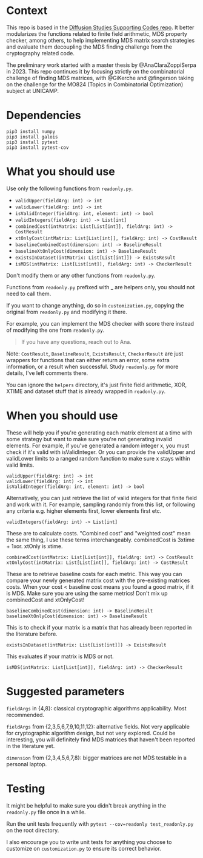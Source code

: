 # Context
This repo is based in the [Diffusion Studies Supporting Codes repo](https://github.com/AnaClaraZoppiSerpa/diffusion-studies-supporting-codes). It better modularizes the functions related to finite field arithmetic, MDS property checker, among others, to help implementing MDS matrix search strategies and evaluate them decoupling the MDS finding challenge from the cryptography related code. 

The preliminary work started with a master thesis by @AnaClaraZoppiSerpa in 2023. This repo continues it by focusing strictly on the combinatorial challenge of finding MDS matrices, with @GiKerche and @fingerson taking on the challenge for the MO824 (Topics in Combinatorial Optimization) subject at UNICAMP.

# Dependencies

```
pip3 install numpy
pip3 install galois
pip3 install pytest
pip3 install pytest-cov
```

# What you should use
Use only the following functions from `readonly.py`.

- `validUpper(fieldArg: int) -> int`
- `validLower(fieldArg: int) -> int`
- `isValidInteger(fieldArg: int, element: int) -> bool`
- `validIntegers(fieldArg: int) -> List[int]`
- `combinedCost(intMatrix: List[List[int]], fieldArg: int) -> CostResult`
- `xtOnlyCost(intMatrix: List[List[int]], fieldArg: int) -> CostResult`
- `baselineCombinedCost(dimension: int) -> BaselineResult`
- `baselineXtOnlyCost(dimension: int) -> BaselineResult`
- `existsInDataset(intMatrix: List[List[int]]) -> ExistsResult`
- `isMDS(intMatrix: List[List[int]], fieldArg: int) -> CheckerResult`

Don't modify them or any other functions from `readonly.py`.

Functions from `readonly.py` prefixed with _ are helpers only, you should not need to call them.

If you want to change anything, do so in `customization.py`, copying the original from `readonly.py` and modifying it there.

For example, you can implement the MDS checker with score there instead of modifying the one from `readonly.py`.

> If you have any questions, reach out to Ana.

Note: `CostResult`, `BaselineResult`, `ExistsResult`, `CheckerResult` are just wrappers for functions that can either return an error, some extra information, or a result when successful. Study `readonly.py` for more details, I've left comments there.

You can ignore the `helpers` directory, it's just finite field arithmetic, XOR, XTIME and dataset stuff that is already wrapped in `readonly.py`.

# When you should use

These will help you if you're generating each matrix element at a time with some strategy but want to make sure you're not generating invalid elements.
For example, if you've generated a random integer x, you must check if it's valid with isValidInteger.
Or you can provide the validUpper and validLower limits to a ranged random function to make sure x stays within valid limits.

```
validUpper(fieldArg: int) -> int
validLower(fieldArg: int) -> int
isValidInteger(fieldArg: int, element: int) -> bool
```

Alternatively, you can just retrieve the list of valid integers for that finite field and work with it.
For example, sampling randomly from this list, or following any criteria e.g. higher elements first, lower elements first etc.

```
validIntegers(fieldArg: int) -> List[int]
```

These are to calculate costs. "Combined cost" and "weighted cost" mean the same thing, I use these terms interchangeably.
combinedCost is 3xtime + 1xor.
xtOnly is xtime.

```
combinedCost(intMatrix: List[List[int]], fieldArg: int) -> CostResult
xtOnlyCost(intMatrix: List[List[int]], fieldArg: int) -> CostResult
```

These are to retrieve baseline costs for each metric.
This way you can compare your newly generated matrix cost with the pre-existing matrices costs.
When your cost < baseline cost means you found a good matrix, if it is MDS.
Make sure you are using the same metrics! Don't mix up combinedCost and xtOnlyCost!

```
baselineCombinedCost(dimension: int) -> BaselineResult
baselineXtOnlyCost(dimension: int) -> BaselineResult
```

This is to check if your matrix is a matrix that has already been reported in the literature before.

```
existsInDataset(intMatrix: List[List[int]]) -> ExistsResult
```

This evaluates if your matrix is MDS or not.

```
isMDS(intMatrix: List[List[int]], fieldArg: int) -> CheckerResult
```

# Suggested parameters

`fieldArgs` in {4,8}: classical cryptographic algorithms applicability. Most recommended.

`fieldArgs` from {2,3,5,6,7,9,10,11,12}: alternative fields. Not very applicable for cryptographic algorithm design, but not very explored. Could be interesting, you will definitely find MDS matrices that haven't been reported in the literature yet.

`dimension` from {2,3,4,5,6,7,8}: bigger matrices are not MDS testable in a personal laptop.

# Testing

It might be helpful to make sure you didn't break anything in the `readonly.py` file once in a while. 

Run the unit tests frequently with `pytest --cov=readonly test_readonly.py` on the root directory.

I also encourage you to write unit tests for anything you choose to customize on `customization.py` to ensure its correct behavior.

